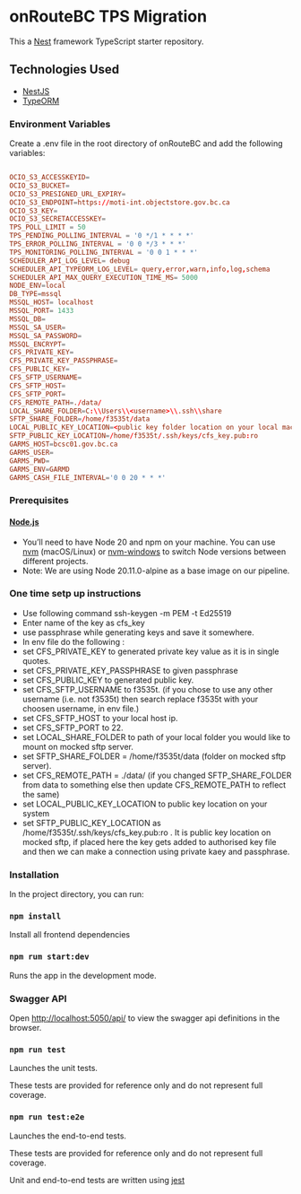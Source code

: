 #  onRouteBC TPS Migration

This a [Nest](https://github.com/nestjs/nest) framework TypeScript starter repository.

## Technologies Used
- [NestJS](https://nestjs.com/)
- [TypeORM](https://typeorm.io/)

### Environment Variables

Create a .env file in the root directory of onRouteBC and add the following variables:

```conf

OCIO_S3_ACCESSKEYID=
OCIO_S3_BUCKET=
OCIO_S3_PRESIGNED_URL_EXPIRY=
OCIO_S3_ENDPOINT=https://moti-int.objectstore.gov.bc.ca
OCIO_S3_KEY=
OCIO_S3_SECRETACCESSKEY=
TPS_POLL_LIMIT = 50
TPS_PENDING_POLLING_INTERVAL = '0 */1 * * * *'
TPS_ERROR_POLLING_INTERVAL = '0 0 */3 * * *'
TPS_MONITORING_POLLING_INTERVAL = '0 0 1 * * *'
SCHEDULER_API_LOG_LEVEL= debug
SCHEDULER_API_TYPEORM_LOG_LEVEL= query,error,warn,info,log,schema
SCHEDULER_API_MAX_QUERY_EXECUTION_TIME_MS= 5000
NODE_ENV=local
DB_TYPE=mssql
MSSQL_HOST= localhost
MSSQL_PORT= 1433
MSSQL_DB=
MSSQL_SA_USER=
MSSQL_SA_PASSWORD=
MSSQL_ENCRYPT=
CFS_PRIVATE_KEY=
CFS_PRIVATE_KEY_PASSPHRASE=
CFS_PUBLIC_KEY=
CFS_SFTP_USERNAME=
CFS_SFTP_HOST=
CFS_SFTP_PORT=
CFS_REMOTE_PATH=./data/
LOCAL_SHARE_FOLDER=C:\\Users\\<username>\\.ssh\\share
SFTP_SHARE_FOLDER=/home/f3535t/data
LOCAL_PUBLIC_KEY_LOCATION=<public key folder location on your local machine>
SFTP_PUBLIC_KEY_LOCATION=/home/f3535t/.ssh/keys/cfs_key.pub:ro
GARMS_HOST=bcsc01.gov.bc.ca
GARMS_USER=
GARMS_PWD=
GARMS_ENV=GARMD
GARMS_CASH_FILE_INTERVAL='0 0 20 * * *'

```


### Prerequisites

#### [Node.js](https://nodejs.org/en/)

- You’ll need to have Node 20 and npm on your machine. You can use [nvm](https://github.com/nvm-sh/nvm#installation) (macOS/Linux) or [nvm-windows](https://github.com/coreybutler/nvm-windows#node-version-manager-nvm-for-windows) to switch Node versions between different projects.
- Note: We are using Node 20.11.0-alpine as a base image on our pipeline.

### One time setp up instructions
- Use following command ssh-keygen -m PEM -t Ed25519
- Enter name of the key as cfs_key
- use passphrase while generating keys and save it somewhere.
- In env file do the following :
- set CFS_PRIVATE_KEY to generated private key value as it is in single quotes.
- set CFS_PRIVATE_KEY_PASSPHRASE to given passphrase
- set CFS_PUBLIC_KEY to generated public key.
- set CFS_SFTP_USERNAME to f3535t. (if you chose to use any other username (i.e. not f3535t) then search replace f3535t with your choosen username, in env file.)
- set CFS_SFTP_HOST to your local host ip.
- set CFS_SFTP_PORT to 22.
- set LOCAL_SHARE_FOLDER to path of your local folder you would like to mount on mocked sftp server.
- set SFTP_SHARE_FOLDER = /home/f3535t/data (folder on mocked sftp server).
- set CFS_REMOTE_PATH = ./data/ (if you changed SFTP_SHARE_FOLDER from data to something else then update CFS_REMOTE_PATH to reflect the same)
- set LOCAL_PUBLIC_KEY_LOCATION to  public key location on your system
- set SFTP_PUBLIC_KEY_LOCATION as /home/f3535t/.ssh/keys/cfs_key.pub:ro . It is public key location on mocked sftp, if placed here the key gets added to authorised key file and then we can make a connection using private kaey and passphrase.

### Installation

In the project directory, you can run:

### `npm install`

Install all frontend dependencies

### `npm rum start:dev`

Runs the app in the development mode.

### Swagger API
Open [http://localhost:5050/api/](http://localhost:5050/api) to view the swagger api definitions in the browser.

### `npm run test`

Launches the unit tests.

These tests are provided for reference only and do not represent full coverage.

### `npm run test:e2e`

Launches the end-to-end tests.

These tests are provided for reference only and do not represent full coverage.

Unit and end-to-end tests are written using [jest](https://jestjs.io/)

